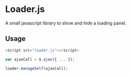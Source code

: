 Loader.js
=========

A small javascript library to show and hide a loading panel.



Usage
--------------
```javascript
<script src="loader.js"></script>

var ajaxCall = $.ajax({ ... });

loader.manageSelf(ajaxCall);
```
